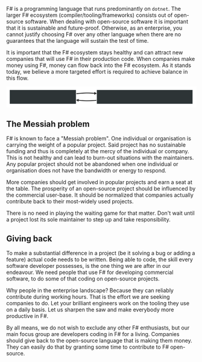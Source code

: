 ﻿F# is a programming language that runs predominantly on `dotnet`.
The larger F# ecosystem (compiler/tooling/frameworks) consists out of open-source software.
When dealing with open-source software it is important that it is sustainable and future-proof.
Otherwise, as an enterprise, you cannot justify choosing F# over any other language
when there are no guarantees that the language will sustain the test of time.

It is important that the F# ecosystem stays healthy and can attract new companies that will use F# in their production code.
When companies make money using F#, money can flow back into the F# ecosystem.
As it stands today, we believe a more targeted effort is required to achieve balance in this flow.

<!-- npx mmdc -i ./src/homepage/misssion.mmd -o ./src/images/mission-statement-diagram.svg -->

![Mission statement diagram](../images/mission-statement-diagram.svg)

## The Messiah problem

F# is known to face a "Messiah problem". One individual or organisation is carrying the weight of a popular project.
Said project has no sustainable funding and thus is completely at the mercy of the individual or company.
This is not healthy and can lead to burn-out situations with the maintainers.
Any popular project should not be abandoned when one individual or organisation does not have the bandwidth or energy to respond.

More companies should get involved in popular projects and earn a seat at the table.
The prosperity of an open-source project should be influenced by the commercial user-base.
It should be normalized that companies actually contribute back to their most-widely used projects.

There is no need in playing the waiting game for that matter. Don't wait until a project lost its sole maintainer to step up and take responsibility.

## Giving back

To make a substantial difference in a project (be it solving a bug or adding a feature) actual code needs to be written.
Being able to code, the skill every software developer possesses, is the one thing we are after in our endeavour.
We need people that use F# for developing commercial software, to do some of that coding on open-source projects.

Why people in the enterprise landscape? Because they can reliably contribute during working hours. That is the effort we are seeking companies to do.
Let your brilliant engineers work on the tooling they use on a daily basis. Let us sharpen the saw and make everybody more productive in F#.

By all means, we do not wish to exclude any other F# enthusiasts, but our main focus group are developers coding in F# for a living.
Companies should give back to the open-source language that is making them money.
They can easily do that by granting some time to contribute to F# open-source.
